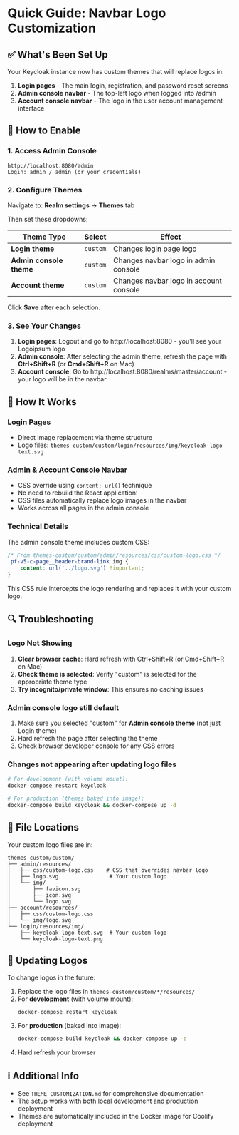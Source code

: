 # Quick Guide: Navbar Logo Customization

## ✅ What's Been Set Up

Your Keycloak instance now has custom themes that will replace logos in:
1. **Login pages** - The main login, registration, and password reset screens
2. **Admin console navbar** - The top-left logo when logged into /admin
3. **Account console navbar** - The logo in the user account management interface

## 🚀 How to Enable

### 1. Access Admin Console
```
http://localhost:8080/admin
Login: admin / admin (or your credentials)
```

### 2. Configure Themes

Navigate to: **Realm settings** → **Themes** tab

Then set these dropdowns:

| Theme Type | Select | Effect |
|------------|--------|---------|
| **Login theme** | `custom` | Changes login page logo |
| **Admin console theme** | `custom` | Changes navbar logo in admin console |
| **Account theme** | `custom` | Changes navbar logo in account console |

Click **Save** after each selection.

### 3. See Your Changes

1. **Login pages**: Logout and go to http://localhost:8080 - you'll see your Logoipsum logo
2. **Admin console**: After selecting the admin theme, refresh the page with **Ctrl+Shift+R** (or **Cmd+Shift+R** on Mac)
3. **Account console**: Go to http://localhost:8080/realms/master/account - your logo will be in the navbar

## 🎨 How It Works

### Login Pages
- Direct image replacement via theme structure
- Logo files: `themes-custom/custom/login/resources/img/keycloak-logo-text.svg`

### Admin & Account Console Navbar
- CSS override using `content: url()` technique
- No need to rebuild the React application!
- CSS files automatically replace logo images in the navbar
- Works across all pages in the admin console

### Technical Details
The admin console theme includes custom CSS:
```css
/* From themes-custom/custom/admin/resources/css/custom-logo.css */
.pf-v5-c-page__header-brand-link img {
    content: url('../logo.svg') !important;
}
```

This CSS rule intercepts the logo rendering and replaces it with your custom logo.

## 🔍 Troubleshooting

### Logo Not Showing
1. **Clear browser cache**: Hard refresh with Ctrl+Shift+R (or Cmd+Shift+R on Mac)
2. **Check theme is selected**: Verify "custom" is selected for the appropriate theme type
3. **Try incognito/private window**: This ensures no caching issues

### Admin console logo still default
1. Make sure you selected "custom" for **Admin console theme** (not just Login theme)
2. Hard refresh the page after selecting the theme
3. Check browser developer console for any CSS errors

### Changes not appearing after updating logo files
```bash
# For development (with volume mount):
docker-compose restart keycloak

# For production (themes baked into image):
docker-compose build keycloak && docker-compose up -d
```

## 📁 File Locations

Your custom logo files are in:
```
themes-custom/custom/
├── admin/resources/
│   ├── css/custom-logo.css    # CSS that overrides navbar logo
│   ├── logo.svg                # Your custom logo
│   └── img/
│       ├── favicon.svg
│       ├── icon.svg
│       └── logo.svg
├── account/resources/
│   ├── css/custom-logo.css
│   └── img/logo.svg
└── login/resources/img/
    ├── keycloak-logo-text.svg  # Your custom logo
    └── keycloak-logo-text.png
```

## 🔄 Updating Logos

To change logos in the future:

1. Replace the logo files in `themes-custom/custom/*/resources/`
2. For **development** (with volume mount):
   ```bash
   docker-compose restart keycloak
   ```
3. For **production** (baked into image):
   ```bash
   docker-compose build keycloak && docker-compose up -d
   ```
4. Hard refresh your browser

## ℹ️ Additional Info

- See `THEME_CUSTOMIZATION.md` for comprehensive documentation
- The setup works with both local development and production deployment
- Themes are automatically included in the Docker image for Coolify deployment
